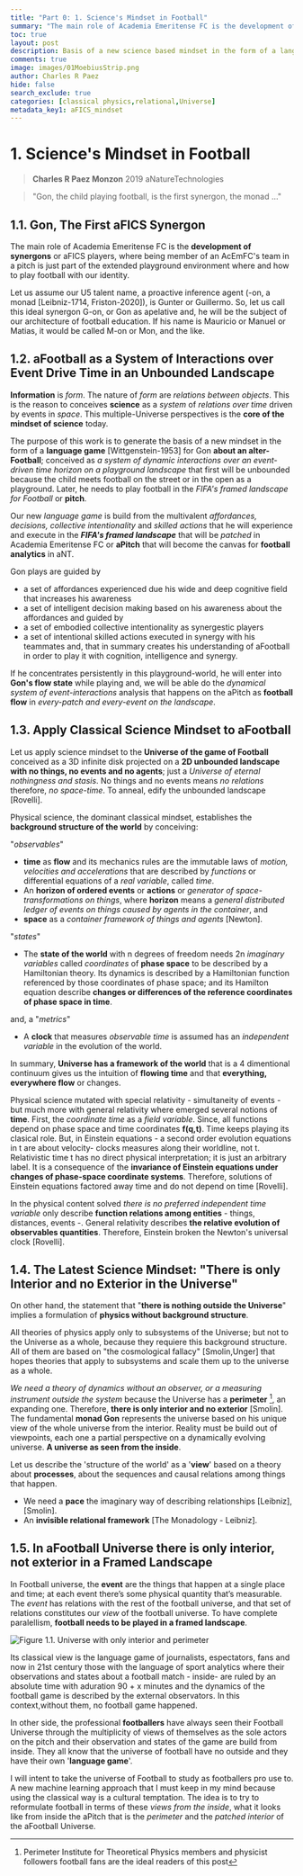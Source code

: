 ```yaml
---
title: "Part 0: 1. Science's Mindset in Football"
summary: "The main role of Academia Emeritense FC is the development of synergons or aFICS players, where being member of an AcEmFC's team in a pitch is just part of the extended playground environment where and how to play football with our identity."
toc: true
layout: post
description: Basis of a new science based mindset in the form of a language game about an alter-Football
comments: true
image: images/01MoebiusStrip.png
author: Charles R Paez
hide: false
search_exclude: true
categories: [classical physics,relational,Universe]
metadata_key1: aFICS_mindset
---
```


# 1. Science's Mindset in Football
> **Charles R Paez Monzon** 2019 aNatureTechnologies

> "Gon, the child playing football, 
   is the first synergon, the monad ..."

## 1.1. Gon, The First aFICS Synergon
The main role of Academia Emeritense FC is the **development of synergons** or aFICS players, where being member of an AcEmFC's team in a pitch is just part of the extended playground environment where and how to play football with our identity.

Let us assume our U5 talent name, a proactive inference agent (-on, a monad [Leibniz-1714, Friston-2020]), is Gunter or Guillermo. So, let us call this ideal synergon G-on, or Gon as apelative and, he will be the subject of our architecture of football education. If his name is Mauricio or Manuel or Matias, it would be called M-on or Mon, and the like.
## 1.2. aFootball as a System of Interactions over Event Drive Time in an Unbounded Landscape
**Information** is *form*. The nature of *form* are *relations between objects*. This is the reason to conceives **science** as a *system* of *relations over time* driven by events in *space*. This multiple-Universe perspectives is the **core of the mindset of science** today. 

The purpose of this work is to generate the basis of a new mindset in the form of a **language game** [Wittgenstein-1953] for Gon **about an alter-Football**; conceived as *a system of dynamic interactions over an event-driven time horizon on a playground landscape* that first will be unbounded because the child meets football on the street or in the open as a playground. Later, he needs to play football in the *FIFA's framed landscape for Football* or **pitch**. 

Our new *language game* is build from the multivalent *affordances, decisions, collective intentionality* and *skilled actions* that he will experience and execute in the **_FIFA's framed landscape_** that will be *patched* in Academia Emeritense FC or **aPitch** that will become the canvas for **football analytics** in aNT. 

Gon plays are guided by
   - a set of affordances experienced due his wide and deep cognitive field that increases his awareness
   - a set of intelligent decision making based on his awareness about the affordances and guided by
   - a set of embodied collective intentionality as synergestic players
   - a set of intentional skilled actions executed in synergy with his teammates and,
that in summary creates his understanding of aFootball in order to play it with cognition, intelligence and synergy.

If he concentrates persistently in this playground-world, he will enter into **Gon's flow state** while playing and, we will be able  do the *dynamical system of event-interactions* analysis that happens on the aPitch as **football flow** in *every-patch and every-event on the landscape*.

## 1.3. Apply Classical Science Mindset to aFootball
Let us apply science mindset to the **Universe of the game of Football** conceived as a 3D infinite disk projected on a **2D 
unbounded landscape with no things, no events and no agents**; just a *Universe of eternal nothingness and stasis*. No things 
and no events means *no relations* therefore, *no space-time*. To anneal, edify the unbounded landscape [Rovelli]. 

Physical science, the dominant classical mindset, establishes the **background structure of the world** by conceiving: 

"*observables*"
- **time** as **flow** and its mechanics rules are the immutable laws of *motion, velocities and accelerations* that are described by *functions* or differential equations of a *real variable*, called *time*. 
- An **horizon of ordered events** or **actions** or *generator of space-transformations on things*, where **horizon** means a *general distributed ledger of events on things caused by agents in the container*, and
- **space** as a *container framework of things and agents* [Newton].

"*states*"
- The **state of the world** with n degrees of freedom needs 2n *imaginary variables* called *coordinates* of **phase space** to be described by a Hamiltonian theory. Its dynamics is described by a Hamiltonian function referenced by those coordinates of phase space; and its Hamilton equation describe **changes or differences of the reference coordinates of phase space in time**.

and, a "*metrics*"
- A **clock** that measures *observable time* is assumed has an *independent variable* in the evolution of the world.

In summary, **Universe has a framework of the world** that is a 4 dimentional continuum gives us the intuition of **flowing  time** and that **everything, everywhere flow** or changes.

Physical science mutated with special relativity - simultaneity of events - but much more with general relativity where emerged several notions of **time**. First, the *coordinate time* as a *field variable*. Since, all functions depend on phase space and time coordinates **f(q,t)**. Time keeps playing its clasical role. But, in Einstein equations - a second order evolution equations in t are about velocity- clocks measures along their worldline, not t. Relativistic time t has no  direct physical interpretation; it is just an arbitrary label. It is a consequence of the **invariance of Einstein equations under changes of phase-space coordinate systems**. Therefore, solutions of Einstein equations factored away time and do not depend on time [Rovelli].

In the physical content solved *there is no preferred independent time variable* only describe **function relations among  entities** - things, distances, events -. General relativity describes **the relative evolution of observables quantities**.  Therefore, Einstein broken the Newton's universal clock [Rovelli].

## 1.4. The Latest Science Mindset: "There is only Interior and no Exterior in the Universe"
On other hand, the statement that "**there is nothing outside the Universe**" implies a formulation of **physics without  background structure**. 

All theories of physics apply only to subsystems of the Universe; but not to the Universe as a whole, because they  requiere this background structure. All of them are based on "the cosmological fallacy" [Smolin,Unger] that hopes theories that apply to subsystems and scale them up to the universe as a whole. 

*We need a theory of dynamics without an observer, or a measuring instrument outside the system* because the Universe has a **perimeter** [^1], an expanding one. Therefore, **there is only interior and no exterior** [Smolin]. The fundamental **monad Gon** represents the universe based on his unique view of the whole universe from the interior. Reality must be build out of viewpoints, each one a partial perspective on a dynamically evolving universe. **A universe as seen from the inside**.

Let us describe the 'structure of the world' as a '**view**' based on a theory about **processes**, about the sequences and causal relations among things that happen.

- We need a **pace** the imaginary way of describing relationships [Leibniz],[Smolin].
- An **invisible relational framework** [The Monadology - Leibniz].

## 1.5. In aFootball Universe there is only interior, not exterior in a Framed Landscape
In Football universe, the **event** are the things that happen at a single place and time; at each event there’s some physical quantity that’s measurable. The *event* has relations with the rest of the football universe, and that set of relations constitutes our *view* of the football universe. To have complete paralellism, **football needs to be played in a framed landscape**.

![](http://github.com/chazzpm/aFICSCHASS/images/01MoebiusStrip.png "Figure 1.1. Universe with only interior and perimeter")

Its classical view is the language game of journalists, espectators, fans and now in 21st century those with the language of sport analytics where their observations and states about a football match - inside- are ruled by an absolute time with aduration 90 + x minutes and the dynamics of the football game is described by the external observators. In this context,without them, no football game happened.

In other side, the professional **footballers** have always seen their Football Universe through the multiplicity of views of themselves as the sole actors on the pitch and their observation and states of the game are build from inside. They all know that the universe of football have no outside and they have their own '**language game**'.

I will intent to take the universe of Football to study as footballers pro use to. A new machine learning approach that I must keep in my mind because using the classical way is a cultural temptation. The idea is to try to reformulate football in terms of these *views from the inside*, what it looks like from inside the aPitch that is the *perimeter* and the *patched interior* of the aFootball Universe.

[^1]: Perimeter Institute for Theoretical Physics members and physicist followers football fans are the ideal readers of this post
